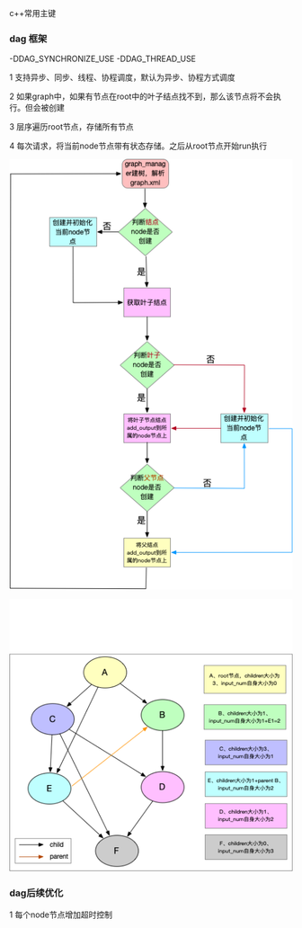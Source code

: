 c++常用主键
### dag 框架

-DDAG_SYNCHRONIZE_USE -DDAG_THREAD_USE

1 支持异步、同步、线程、协程调度，默认为异步、协程方式调度

2 如果graph中，如果有节点在root中的叶子结点找不到，那么该节点将不会执行。但会被创建

3 层序遍历root节点，存储所有节点

4 每次请求，将当前node节点带有状态存储。之后从root节点开始run执行

![create_graph](./image/graph_create.png)

![input_node](./image/node_input.png)
### dag后续优化
1 每个node节点增加超时控制
